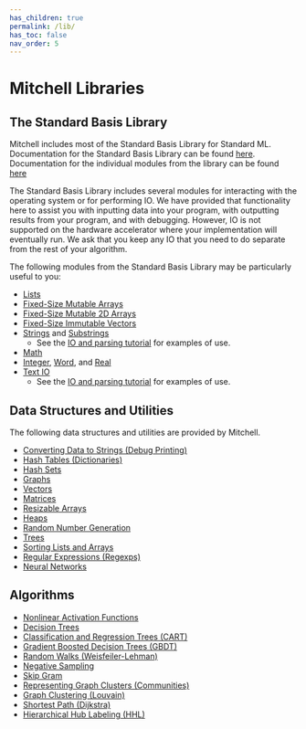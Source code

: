 ```yaml
---
has_children: true
permalink: /lib/
has_toc: false
nav_order: 5
---
```

# Mitchell Libraries

## The Standard Basis Library

Mitchell includes most of the Standard Basis Library for Standard ML.
Documentation for the Standard Basis Library can be found
[here](http://sml-family.org/Basis/). Documentation for the individual modules
from the library can be found [here](http://sml-family.org/Basis/manpages.html)

The Standard Basis Library includes several modules for interacting with the
operating system or for performing IO. We have provided that functionality here
to assist you with inputting data into your program, with outputting results
from your program, and with debugging. However, IO is not supported on the
hardware accelerator where your implementation will eventually run. We ask that
you keep any IO that you need to do separate from the rest of your algorithm.

The following modules from the Standard Basis Library may be particularly useful
to you:

- [Lists](http://sml-family.org/Basis/list.html)
- [Fixed-Size Mutable Arrays](http://sml-family.org/Basis/array.html)
- [Fixed-Size Mutable 2D Arrays](http://sml-family.org/Basis/array2.html)
- [Fixed-Size Immutable Vectors](http://sml-family.org/Basis/vector.html)
- [Strings](http://sml-family.org/Basis/string.html) and
  [Substrings](http://sml-family.org/Basis/substring.html)
  - See the [IO and parsing tutorial](tutorials/tutorial-io-parsing.md) for
    examples of use.
- [Math](http://sml-family.org/Basis/math.html)
- [Integer](http://sml-family.org/Basis/integer.html),
  [Word](http://sml-family.org/Basis/word.html), and
  [Real](http://sml-family.org/Basis/real.html)
- [Text IO](http://sml-family.org/Basis/text-io.html)
  - See the [IO and parsing tutorial](tutorials/tutorial-io-parsing.md) for
    examples of use.

## Data Structures and Utilities

The following data structures and utilities are provided by Mitchell.

- [Converting Data to Strings (Debug Printing)](./lib/basic/tostring.md)
- [Hash Tables (Dictionaries)](./lib/basic/hashtable.md)
- [Hash Sets](./lib/basic/hashset.md)
- [Graphs](./lib/basic/mlgraph.md)
- [Vectors](./lib/basic/mlvector.md)
- [Matrices](./lib/basic/mlmatrix.md)
- [Resizable Arrays](./lib/basic/mlarray.md)
- [Heaps](./lib/basic/mlheap.md)
- [Random Number Generation](./lib/basic/mlrandom.md)
- [Trees](./lib/basic/mltree.md)
- [Sorting Lists and Arrays](./lib/basic/sort.md)
- [Regular Expressions (Regexps)](./lib/basic/regexp.md)
- [Neural Networks](./lib/basic/kann.md)

## Algorithms

- [Nonlinear Activation Functions](./lib/algo/nonlinear.md)
- [Decision Trees](./lib/algo/dt.md)
- [Classification and Regression Trees (CART)](./lib/algo/cart.md)
- [Gradient Boosted Decision Trees (GBDT)](./lib/algo/gbdt.md)
- [Random Walks (Weisfeiler-Lehman)](./lib/algo/wlkernel.md)
- [Negative Sampling](./lib/algo/negsample.md)
- [Skip Gram](./lib/algo/skipgram.md)
- [Representing Graph Clusters (Communities)](./lib/algo/communities.md)
- [Graph Clustering (Louvain)](./lib/algo/louvain.md)
- [Shortest Path (Dijkstra)](./lib/algo/shortest-path.md)
- [Hierarchical Hub Labeling (HHL)](./lib/algo/hhl.md)
